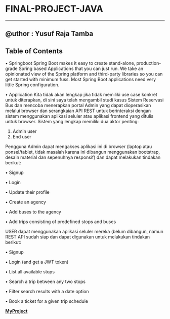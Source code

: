 # FINAL-PROJECT-JAVA
-------------------
@uthor : Yusuf Raja Tamba
---------------------
Table of Contents
---------------------
•	Springboot
  Spring Boot makes it easy to create stand-alone, production-grade Spring based Applications 
  that you can just run. We take an opinionated view of the Spring platform and third-party libraries so you
  can get started with minimum fuss. Most Spring Boot applications need very little Spring configuration.

•	Application
  Kita tidak akan lengkap jika tidak memiliki use case konkret untuk diterapkan, di sini saya telah mengambil 
  studi kasus Sistem Reservasi Bus dan mencoba menerapkan portal Admin yang dapat dioperasikan melalui browser 
  dan serangkaian API REST untuk berinteraksi dengan sistem menggunakan aplikasi seluler atau aplikasi frontend 
  yang ditulis untuk browser. Sistem yang lengkap memiliki dua aktor penting:
  1. Admin user
  2. End user

  Pengguna Admin dapat mengakses aplikasi ini di browser (laptop atau ponsel/tablet, tidak masalah karena ini dibangun 
  menggunakan bootstrap, desain material dan sepenuhnya responsif) dan dapat melakukan tindakan berikut:

  <p>•	Signup</p>
  <p>•	Login</p>
  <p>•	Update their profile</p>
  <p>•	Create an agency</p>
  <p>•	Add buses to the agency</p>
  <p>•	Add trips consisting of predefined stops and buses</p>

  USER dapat menggunakan aplikasi seluler mereka (belum dibangun, namun REST API sudah siap dan dapat digunakan untuk melakukan tindakan berikut:
  <p>•	Signup</p>
  <p>•	Login (and get a JWT token)</p>
  <p>•	List all available stops</p>
  <p>•	Search a trip between any two stops</p>
  <p>•	Filter search results with a date option</p>
  <p>•	Book a ticket for a given trip schedule</p>
  
  **[MyProject](https://finalprojectyusufbfi.herokuapp.com/)**
